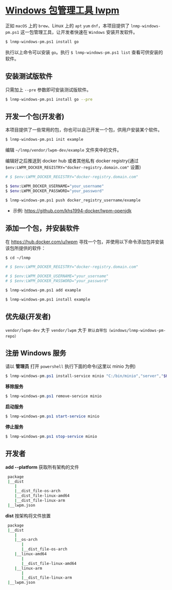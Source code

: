 # [Windows 包管理工具 lwpm](https://github.com/khs1994-docker?utf8=✓&q=lwpm&type=&language=)

正如 `macOS` 上的 `brew`、Linux 上的 `apt` `yum` `dnf`，本项目提供了 `lnmp-windows-pm.ps1` 这一包管理工具，让开发者快速在 `Windows` 安装开发软件。

```bash
$ lnmp-windows-pm.ps1 install go
```

执行以上命令可以安装 `go`。执行 `$ lnmp-windows-pm.ps1 list` 查看可供安装的软件。

## 安装测试版软件

只需加上 `--pre` 参数即可安装测试版软件。

```bash
$ lnmp-windows-pm.ps1 install go --pre
```

## 开发一个包(开发者)

本项目提供了一些常用的包，你也可以自己开发一个包，供用户安装某个软件。

```bash
$ lnmp-windows-pm.ps1 init example
```

编辑 `~/lnmp/vendor/lwpm-dev/example` 文件夹中的文件。

编辑好之后推送到 docker hub 或者其他私有 docker registry(通过 `$env:LWPM_DOCKER_REGISTRY="docker-registry.domain.com"` 设置)

```bash
# $ $env:LWPM_DOCKER_REGISTRY="docker-registry.domain.com"

$ $env:LWPM_DOCKER_USERNAME="your_username"
$ $env:LWPM_DOCKER_PASSWORD="your_password"

$ lnmp-windows-pm.ps1 push docker_registry_username/example
```

* 示例: https://github.com/khs1994-docker/lwpm-openjdk

## 添加一个包，并安装软件

在 https://hub.docker.com/u/lwpm 寻找一个包，并使用以下命令添加包并安装该包所提供的软件：

```bash
$ cd ~/lnmp

# $ $env:LWPM_DOCKER_REGISTRY="docker-registry.domain.com"

# $ $env:LWPM_DOCKER_USERNAME="your_username"
# $ $env:LWPM_DOCKER_PASSWORD="your_password"

$ lnmp-windows-pm.ps1 add example

$ lnmp-windows-pm.ps1 install example
```

## 优先级(开发者)

`vendor/lwpm-dev` 大于 `vendor/lwpm` 大于 `默认自带包（windows/lnmp-windows-pm-repo）`

## 注册 Windows 服务

请以 **管理员** 打开 `powershell` 执行下面的命令(这里以 minio 为例)

```powershell
$ lnmp-windows-pm.ps1 install-service minio "C:/bin/minio","server","$HOME/minio" C:/logs/minio.log
```

**移除服务**

```powershell
$ lnmp-windows-pm.ps1 remove-service minio
```

**启动服务**

```powershell
$ lnmp-windows-pm.ps1 start-service minio
```

**停止服务**

```powershell
$ lnmp-windows-pm.ps1 stop-service minio
```

## 开发者

**add --platform** 获取所有架构的文件

```bash
 package
 |__dist
    |
    |__dist_file-os-arch
    |__dist_file-linux-amd64
    |__dist_file-linux-arm
 |__lwpm.json
```

**dist** 按架构将文件放置

```bash
 package
 |__dist
    |
    |__os-arch
       |
       |__dist_file-os-arch
    |__linux-amd64
       |
       |__dist_file-linux-amd64
    |__linux-arm
       |
       |__dist_file-linux-arm
 |__lwpm.json
```
